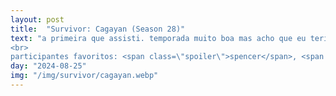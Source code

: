 ```yaml
---
layout: post
title:  "Survivor: Cagayan (Season 28)"
text: "a primeira que assisti. temporada muito boa mas acho que eu teria gostado mais se eu tivesse visto outras antes<br>
<br>
participantes favoritos: <span class=\"spoiler\">spencer</span>, <span class=\"spoiler\">tasha</span> e <span class=\"spoiler\">tony</span>"
day: "2024-08-25"
img: "/img/survivor/cagayan.webp"
---
```

